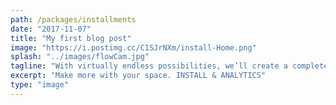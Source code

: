 ```yaml
---
path: /packages/installments
date: "2017-11-07"
title: "My first blog post"
image: "https://i.postimg.cc/C1SJrNXm/install-Home.png"
splash: "../images/flowCam.jpg"
tagline: "With virtually endless possibilities, we’ll create a completely custom experience centered around your brand. We guarantee a good time, every time."
excerpt: "Make more with your space. INSTALL & ANALYTICS"
type: "image"
---
```

